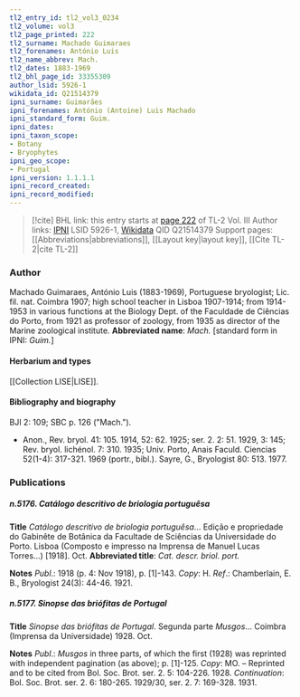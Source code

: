 ```yaml
---
tl2_entry_id: tl2_vol3_0234
tl2_volume: vol3
tl2_page_printed: 222
tl2_surname: Machado Guimaraes
tl2_forenames: António Luis
tl2_name_abbrev: Mach.
tl2_dates: 1883-1969
tl2_bhl_page_id: 33355309
author_lsid: 5926-1
wikidata_id: Q21514379
ipni_surname: Guimarães
ipni_forenames: António (Antoine) Luis Machado
ipni_standard_form: Guim.
ipni_dates: 
ipni_taxon_scope: 
- Botany
- Bryophytes
ipni_geo_scope: 
- Portugal
ipni_version: 1.1.1.1
ipni_record_created: 
ipni_record_modified:
---
```


> [!cite] BHL link: this entry starts at [page 222](https://www.biodiversitylibrary.org/page/33355309) of TL-2 Vol. III
> Author links: [IPNI](https://www.ipni.org/a/5926-1) LSID 5926-1, [Wikidata](https://www.wikidata.org/wiki/Q21514379) QID Q21514379
> Support pages: [[Abbreviations|abbreviations]], [[Layout key|layout key]], [[Cite TL-2|cite TL-2]]

### Author

Machado Guimaraes, António Luis (1883-1969), Portuguese bryologist; Lic. fil. nat. Coimbra 1907; high school teacher in Lisboa 1907-1914; from 1914-1953 in various functions at the Biology Dept. of the Faculdade de Ciências do Porto, from 1921 as professor of zoology, from 1935 as director of the Marine zoological institute. 
**Abbreviated name**: *Mach.* \[standard form in IPNI: *Guim.*\]

#### Herbarium and types

[[Collection LISE|LISE]].

#### Bibliography and biography

BJI 2: 109; SBC p. 126 ("Mach.").
- Anon., Rev. bryol. 41: 105. 1914, 52: 62. 1925; ser. 2. 2: 51. 1929, 3: 145; Rev. bryol. lichénol. 7: 310. 1935; Univ. Porto, Anais Faculd. Ciencias 52(1-4): 317-321. 1969 (portr., bibl.). Sayre, G., Bryologist 80: 513. 1977.

### Publications

##### n.5176. Catálogo descritivo de briologia portuguêsa

**Title**
*Catálogo descritivo de briologia portuguêsa*... Edição e propriedade do Gabinête de Botânica da Facultade de Sciências da Universidade do Porto. Lisboa (Composto e impresso na Imprensa de Manuel Lucas Torres...) \[1918\]. Oct.
**Abbreviated title**: *Cat. descr. briol. port.*

**Notes**
*Publ*.: 1918 (p. 4: Nov 1918), p. \[1\]-143. *Copy*: H.
*Ref*.: Chamberlain, E. B., Bryologist 24(3): 44-46. 1921.

##### n.5177. Sinopse das briófitas de Portugal

**Title**
*Sinopse das briófitas de Portugal*. Segunda parte *Musgos*... Coimbra (Imprensa da Universidade) 1928. Oct.

**Notes**
*Publ*.: *Musgos* in three parts, of which the first (1928) was reprinted with independent pagination (as above); p. \[1\]-125. *Copy*: MO. – Reprinted and to be cited from Bol. Soc. Brot. ser. 2. 5: 104-226. 1928.
*Continuation*: Bol. Soc. Brot. ser. 2. 6: 180-265. 1929/30, ser. 2. 7: 169-328. 1931.

